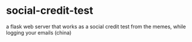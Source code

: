 # social-credit-test
a flask web server that works as a social credit test from the memes, while logging your emails (china)
